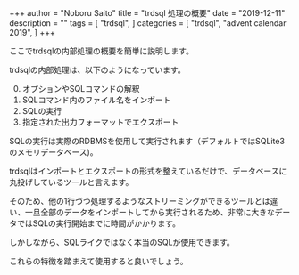 +++
author = "Noboru Saito"
title = "trdsql 処理の概要"
date = "2019-12-11"
description = ""
tags = [
    "trdsql",
]
categories = [
    "trdsql",
    "advent calendar 2019",
]
+++

ここでtrdsqlの内部処理の概要を簡単に説明します。

trdsqlの内部処理は、以下のようになっています。

0. オプションやSQLコマンドの解釈
1. SQLコマンド内のファイル名をインポート
2. SQLの実行
3. 指定された出力フォーマットでエクスポート

SQLの実行は実際のRDBMSを使用して実行されます（デフォルトではSQLite3のメモリデータベース)。

trdsqlはインポートとエクスポートの形式を整えているだけで、データベースに丸投げしているツールと言えます。

そのため、他の1行づつ処理するようなストリーミングができるツールとは違い、一旦全部のデータをインポートしてから実行されるため、非常に大きなデータではSQLの実行開始までに時間がかかります。

しかしながら、SQLライクではなく本当のSQLが使用できます。

これらの特徴を踏まえて使用すると良いでしょう。
